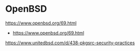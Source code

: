 # OpenBSD
https://www.openbsd.org/69.html
* https://www.openbsd.org/69.html


https://www.unitedbsd.com/d/438-pkgsrc-security-practices